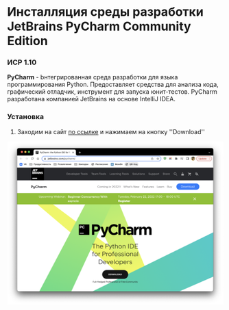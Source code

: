 # Инсталляция среды разработки JetBrains PyCharm Community Edition
### ИСР 1.10

**PyCharm** - bнтегрированная среда разработки для языка программирования Python. Предоставляет средства для анализа кода, графический отладчик, инструмент для запуска юнит-тестов. PyCharm разработана компанией JetBrains на основе IntelliJ IDEA.

### Установка

1. Заходим на сайт <a href="https://www.jetbrains.com/pycharm/">по ссылке</a> и нажимаем на кнопку ''Download''
<img src="https://raw.githubusercontent.com/danshedrin/practic/a185aa220f25621a52e868cf176d67716c22ca29/Screenshot%202022-02-18%20at%2002.42.17.png">

